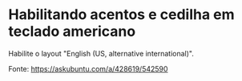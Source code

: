 # Habilitando acentos e cedilha em teclado americano

Habilite o layout "English (US, alternative international)".

Fonte: https://askubuntu.com/a/428619/542590
